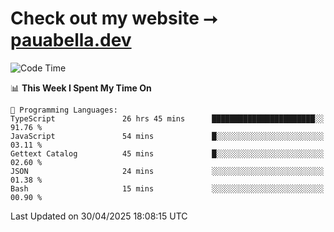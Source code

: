 # Check out my website ⭢ [pauabella.dev](https://pauabella.dev)

<!--START_SECTION:waka-->
![Code Time](http://img.shields.io/badge/Code%20Time-4%2C377%20hrs%2052%20mins-blue)

📊 **This Week I Spent My Time On** 

```text
💬 Programming Languages: 
TypeScript               26 hrs 45 mins      ███████████████████████░░   91.76 % 
JavaScript               54 mins             █░░░░░░░░░░░░░░░░░░░░░░░░   03.11 % 
Gettext Catalog          45 mins             █░░░░░░░░░░░░░░░░░░░░░░░░   02.60 % 
JSON                     24 mins             ░░░░░░░░░░░░░░░░░░░░░░░░░   01.38 % 
Bash                     15 mins             ░░░░░░░░░░░░░░░░░░░░░░░░░   00.90 % 
```


 Last Updated on 30/04/2025 18:08:15 UTC
<!--END_SECTION:waka-->
